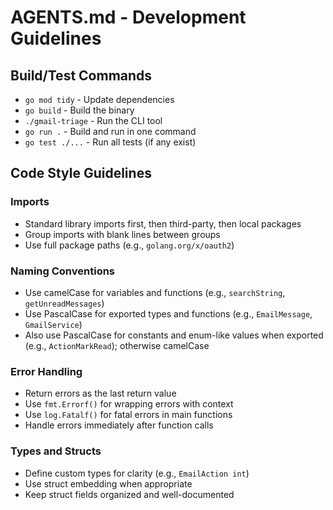 # AGENTS.md - Development Guidelines

## Build/Test Commands

- `go mod tidy` - Update dependencies
- `go build` - Build the binary
- `./gmail-triage` - Run the CLI tool
- `go run .` - Build and run in one command
- `go test ./...` - Run all tests (if any exist)

## Code Style Guidelines

### Imports

- Standard library imports first, then third-party, then local packages
- Group imports with blank lines between groups
- Use full package paths (e.g., `golang.org/x/oauth2`)

### Naming Conventions

- Use camelCase for variables and functions (e.g., `searchString`,
  `getUnreadMessages`)
- Use PascalCase for exported types and functions (e.g., `EmailMessage`,
  `GmailService`)
- Also use PascalCase for constants and enum-like values when exported (e.g.,
  `ActionMarkRead`); otherwise camelCase

### Error Handling

- Return errors as the last return value
- Use `fmt.Errorf()` for wrapping errors with context
- Use `log.Fatalf()` for fatal errors in main functions
- Handle errors immediately after function calls

### Types and Structs

- Define custom types for clarity (e.g., `EmailAction int`)
- Use struct embedding when appropriate
- Keep struct fields organized and well-documented
